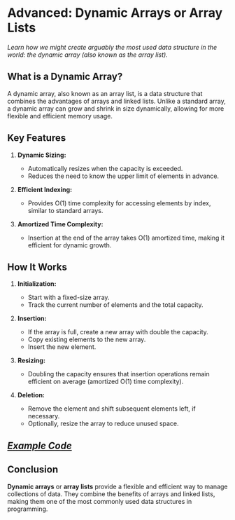 # Advanced: Dynamic Arrays or Array Lists

*Learn how we might create arguably the most used data structure in the world: the dynamic array (also known as the array list).*

## What is a Dynamic Array?

A dynamic array, also known as an array list, is a data structure that combines the advantages of arrays and linked lists. Unlike a standard array, a dynamic array can grow and shrink in size dynamically, allowing for more flexible and efficient memory usage.

## Key Features

1. **Dynamic Sizing:**
   - Automatically resizes when the capacity is exceeded.
   - Reduces the need to know the upper limit of elements in advance.

2. **Efficient Indexing:**
   - Provides O(1) time complexity for accessing elements by index, similar to standard arrays.

3. **Amortized Time Complexity:**
   - Insertion at the end of the array takes O(1) amortized time, making it efficient for dynamic growth.

## How It Works

1. **Initialization:**
   - Start with a fixed-size array.
   - Track the current number of elements and the total capacity.

2. **Insertion:**
   - If the array is full, create a new array with double the capacity.
   - Copy existing elements to the new array.
   - Insert the new element.

3. **Resizing:**
   - Doubling the capacity ensures that insertion operations remain efficient on average (amortized O(1) time complexity).

4. **Deletion:**
   - Remove the element and shift subsequent elements left, if necessary.
   - Optionally, resize the array to reduce unused space.

## [*Example Code*](./dynamicArrays_or_arrayLists.cpp)

## Conclusion

**Dynamic arrays** or **array lists** provide a flexible and efficient way to manage collections of data. They combine the benefits of arrays and linked lists, making them one of the most commonly used data structures in programming.
